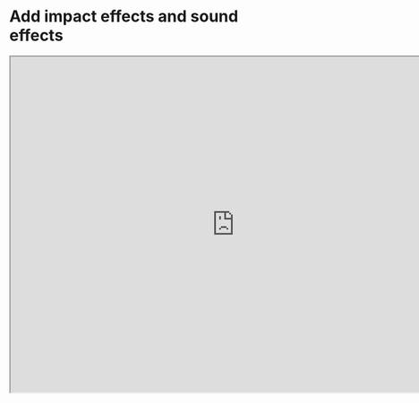 # Add impact effects and sound effects 

<iframe src="https://cc.163.com/act/m/daily/iframeplayer/?id=618a596275882ab49554202b" height="600" width="800" allow="fullscreen" /> 


